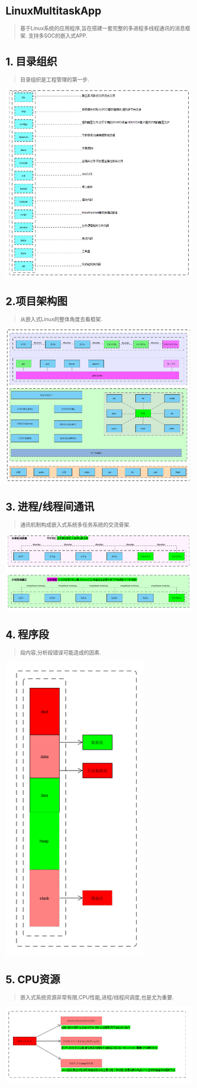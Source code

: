 # LinuxMultitaskApp
> 基于Linux系统的应用程序,旨在搭建一套完整的多进程多线程通讯的消息框架. 支持多SOC的嵌入式APP.

# 1. 目录组织

> 目录组织是工程管理的第一步.

![image](https://github.com/YuninChina/LinuxMultitaskApp/blob/develop_local/docs/project.png)


# 2.项目架构图

> 从嵌入式Linux的整体角度去看框架. 

![image](https://github.com/YuninChina/LinuxMultitaskApp/blob/develop_local/docs/arch.png)


# 3. 进程/线程间通讯
> 通讯机制构成嵌入式系统多任务系统的交流骨架.

![image](https://github.com/YuninChina/LinuxMultitaskApp/blob/develop_local/docs/communication.png)


# 4. 程序段
> 段内容,分析段错误可能造成的因素.

![image](https://github.com/YuninChina/LinuxMultitaskApp/blob/develop_local/docs/segment.png)

# 5. CPU资源
> 嵌入式系统资源非常有限,CPU性能,进程/线程间调度,也是尤为重要.

![image](https://github.com/YuninChina/LinuxMultitaskApp/blob/develop_local/docs/cpu.png)

